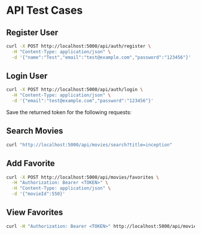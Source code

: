 # API Test Cases

## Register User
```bash
curl -X POST http://localhost:5000/api/auth/register \
  -H "Content-Type: application/json" \
  -d '{"name":"Test","email":"test@example.com","password":"123456"}'
```

## Login User
```bash
curl -X POST http://localhost:5000/api/auth/login \
  -H "Content-Type: application/json" \
  -d '{"email":"test@example.com","password":"123456"}'
```

Save the returned token for the following requests:

## Search Movies
```bash
curl "http://localhost:5000/api/movies/search?title=inception"
```

## Add Favorite
```bash
curl -X POST http://localhost:5000/api/movies/favorites \
  -H "Authorization: Bearer <TOKEN>" \
  -H "Content-Type: application/json" \
  -d '{"movieId":550}'
```

## View Favorites
```bash
curl -H "Authorization: Bearer <TOKEN>" http://localhost:5000/api/movies/favorites
```
